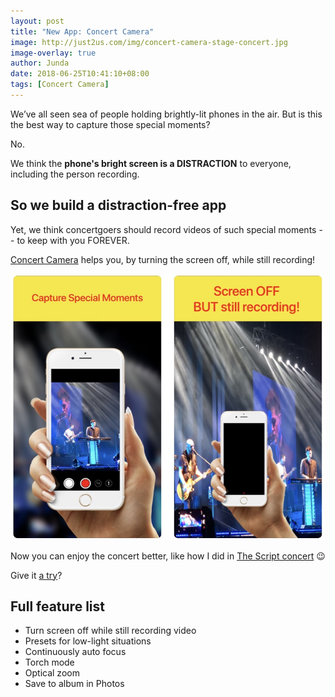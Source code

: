 ```yaml
---
layout: post
title: "New App: Concert Camera"
image: http://just2us.com/img/concert-camera-stage-concert.jpg
image-overlay: true
author: Junda
date: 2018-06-25T10:41:10+08:00
tags: [Concert Camera]
---
```


We’ve all seen sea of people holding brightly-lit phones in the air. But is this the best way to capture those special moments?

No.

We think the **phone's bright screen is a DISTRACTION** to everyone, including the person recording.

## So we build a distraction-free app

Yet, we think concertgoers should record videos of such special moments -- to keep with you FOREVER.

[Concert Camera](http://just2us.com/concertcamera/) helps you, by turning the screen off, while still recording!

![](/img/concert-camera-2-screenshots.png)

Now you can enjoy the concert better, like how I did in [The Script concert](https://youtu.be/ICYDdChO49Q) 😉

Give it [a try](https://itunes.apple.com/app/id1378801789?at=11luru)?

## Full feature list

- Turn screen off while still recording video
- Presets for low-light situations
- Continuously auto focus
- Torch mode
- Optical zoom
- Save to album in Photos
